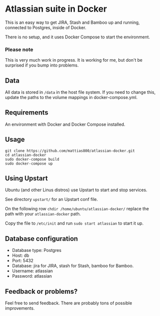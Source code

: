 # Atlassian suite in Docker

This is an easy way to get JIRA, Stash and Bamboo up and running, connected to Postgres, inside of Docker.

There is no setup, and it uses Docker Compose to start the environment.

### Please note

This is very much work in progress.
It is working for me, but don't be surprised if you bump into problems.

## Data

All data is stored in `/data` in the host file system.
If you need to change this, update the paths to the volume mappings in docker-compose.yml.

## Requirements

An environment with Docker and Docker Compose installed.

## Usage

```
git clone https://github.com/mattias800/atlassian-docker.git
cd atlassian-docker
sudo docker-compose build
sudo docker-compose up
```

## Using Upstart

Ubuntu (and other Linus distros) use Upstart to start and stop services.

See directory `upstart/` for an Upstart conf file.

On the following row
```chdir /home/ubuntu/atlassian-docker/``` replace the path with your `atlassian-docker` path.

Copy the file to `/etc/init` and run `sudo start atlassian` to start it up.   
 
## Database configuration

* Database type: Postgres
* Host: db
* Port: 5432
* Database: jira for JIRA, stash for Stash, bamboo for Bamboo.
* Username: atlassian
* Password: atlassian

## Feedback or problems?

Feel free to send feedback. There are probably tons of possible improvements.
